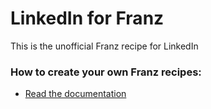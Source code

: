 # LinkedIn for Franz
This is the unofficial Franz recipe for LinkedIn

### How to create your own Franz recipes:
* [Read the documentation](https://github.com/meetfranz/plugins)
